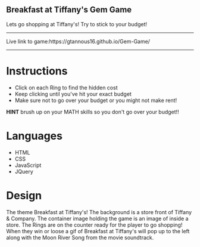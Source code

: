 ## Breakfast at Tiffany's Gem Game
Lets go shopping at Tiffany's! Try to stick to your budget! 

<hr>
Live link to game:https://gtannous16.github.io/Gem-Game/
<hr>

# Instructions
* Click on each Ring to find the hidden cost 
* Keep clicking until you've hit your exact budget
* Make sure not to go over your budget or you might not make rent!  

**HINT** brush up on your MATH skills so you don't go over your budget!! 

# Languages
* HTML
* CSS
* JavaScript
* JQuery

# Design 
The theme Breakfast at Tiffany's! The background is a store front of Tiffany & Company. The container image holding the game is an image of inside a store. The Rings are on the counter ready for the player to go shopping! When they win or loose a gif of Breakfast at Tiffany's will pop up to the left along with the Moon River Song from the movie soundtrack.